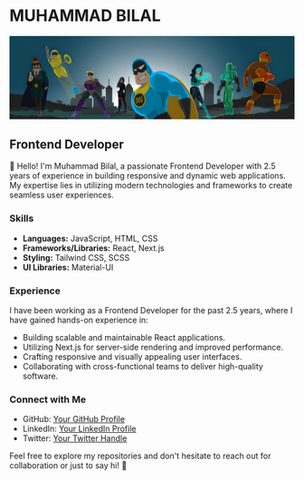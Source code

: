 # MUHAMMAD BILAL

![Cover Image](header2.png)

## Frontend Developer

👋 Hello! I'm Muhammad Bilal, a passionate Frontend Developer with 2.5 years of experience in building responsive and dynamic web applications. My expertise lies in utilizing modern technologies and frameworks to create seamless user experiences.

### Skills

- **Languages:** JavaScript, HTML, CSS
- **Frameworks/Libraries:** React, Next.js
- **Styling:** Tailwind CSS, SCSS
- **UI Libraries:** Material-UI

### Experience

I have been working as a Frontend Developer for the past 2.5 years, where I have gained hands-on experience in:

- Building scalable and maintainable React applications.
- Utilizing Next.js for server-side rendering and improved performance.
- Crafting responsive and visually appealing user interfaces.
- Collaborating with cross-functional teams to deliver high-quality software.



### Connect with Me

- GitHub: [Your GitHub Profile](https://github.com/your-username)
- LinkedIn: [Your LinkedIn Profile](https://www.linkedin.com/in/your-linkedin-profile)
- Twitter: [Your Twitter Handle](https://twitter.com/your-twitter-handle)

Feel free to explore my repositories and don't hesitate to reach out for collaboration or just to say hi! 🚀

